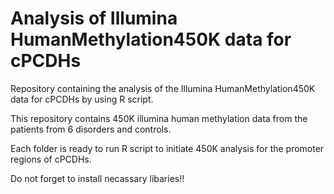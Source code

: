 # Analysis of Illumina HumanMethylation450K data for cPCDHs

Repository containing the analysis of the Illumina HumanMethylation450K data for cPCDHs by using R script.

This repository contains 450K illumina human methylation data from the patients from 6 disorders and controls.

Each folder is ready to run R script to initiate 450K analysis for the promoter regions of cPCDHs.

Do not forget to install necassary libaries!!

